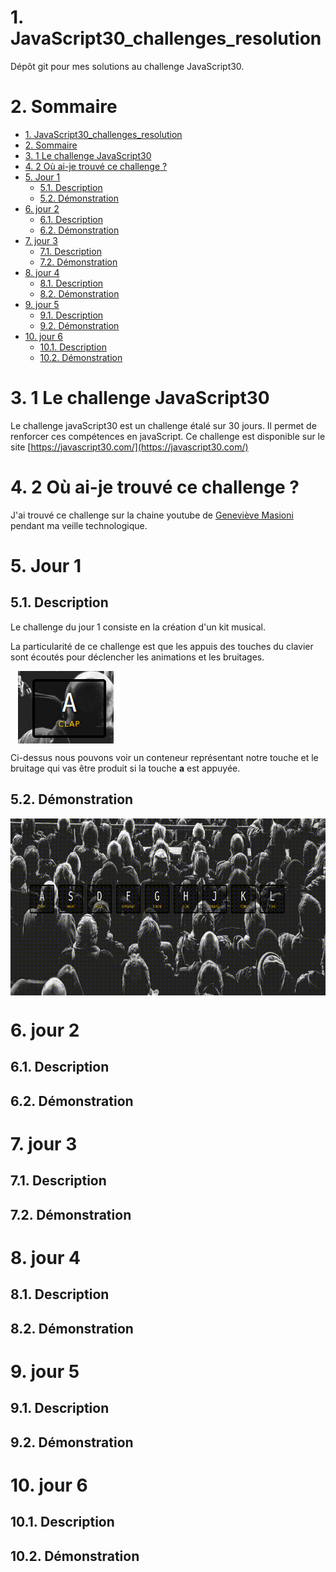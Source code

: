 # 1. JavaScript30_challenges_resolution
Dépôt git pour mes solutions au challenge JavaScript30.
# 2. Sommaire
- [1. JavaScript30_challenges_resolution](#1-javascript30_challenges_resolution)
- [2. Sommaire](#2-sommaire)
- [3. 1 Le challenge JavaScript30](#3-1-le-challenge-javascript30)
- [4. 2 Où ai-je trouvé ce challenge ?](#4-2-où-ai-je-trouvé-ce-challenge-)
- [5.  Jour 1](#5--jour-1)
  - [5.1. Description](#51-description)
  - [5.2. Démonstration](#52-démonstration)
- [6. jour 2](#6-jour-2)
  - [6.1. Description](#61-description)
  - [6.2. Démonstration](#62-démonstration)
- [7. jour 3](#7-jour-3)
  - [7.1. Description](#71-description)
  - [7.2. Démonstration](#72-démonstration)
- [8. jour 4](#8-jour-4)
  - [8.1. Description](#81-description)
  - [8.2. Démonstration](#82-démonstration)
- [9. jour 5](#9-jour-5)
  - [9.1. Description](#91-description)
  - [9.2. Démonstration](#92-démonstration)
- [10. jour 6](#10-jour-6)
  - [10.1. Description](#101-description)
  - [10.2. Démonstration](#102-démonstration)


# 3. 1 Le challenge JavaScript30
Le challenge javaScript30 est un challenge étalé sur 30 jours. Il permet de renforcer ces compétences en javaScript.
Ce challenge est disponible sur le site [https://javascript30.com/](https://javascript30.com/)

# 4. 2 Où ai-je trouvé ce challenge ?
J'ai trouvé ce challenge sur la chaine youtube de [Geneviève Masioni](https://www.youtube.com/watch?v=Rx8nrnl1bZE) pendant ma veille technologique.


# 5.  Jour 1
## 5.1. Description
Le challenge du jour 1 consiste en la création d'un kit musical. 


La particularité de ce challenge est que les appuis des touches du clavier sont écoutés pour déclencher les animations et les bruitages.

<img src="medias/day1-touche-A.png" style="display: block; margin-left:12px; margin-top:10px" loading="lazy">

Ci-dessus nous pouvons voir un conteneur représentant notre touche et le bruitage qui vas être produit si la touche **a** est appuyée.
## 5.2. Démonstration
<img src="medias/day1-demo.gif" style="width=50%; display: block;">

# 6. jour 2
## 6.1. Description
## 6.2. Démonstration

# 7. jour 3
## 7.1. Description
## 7.2. Démonstration

# 8. jour 4
## 8.1. Description
## 8.2. Démonstration

# 9. jour 5
## 9.1. Description
## 9.2. Démonstration

# 10. jour 6
## 10.1. Description
## 10.2. Démonstration